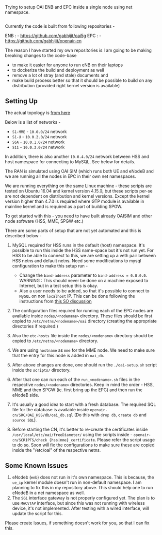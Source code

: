 Trying to setup OAI ENB and EPC inside a single node using net namespace.

##
Currently the code is built from following repositories -

ENB : - https://github.com/gabhijit/oai5g
EPC : - https://github.com/gabhijit/openair-cn

The reason I have started my own repositories is I am going to be making breaking changes to the code-base
 - to make it easier for anyone to run eNB on their laptops
 - to dockerize the build and deployment as well
 - remove a lot of stray (and stale) documents and
 - make build process better so that it should be possible to build on any distribution (provided right kernel version is available)

## Setting Up

The actual topology is [from here](https://www.tutorialspoint.com/lte/images/lte_epc.jpg)

Below is a list of networks -
 - `S1-MME` - `10.0.0/24` network
 - `S1-U` - `10.0.2.0/24` network
 - `S6A` - `10.0.1.0/24` network
 - `S11` - `10.0.3.0/24` network

In addition, there is also another `10.0.4.0/24` network between HSS and host namespace for connecting to MySQL. See below for details.

The RAN is simulated using OAI SIM (which runs both UE and eNodeB and we are running all the nodes in EPC in their own net namespaces.

We are running everything on the same Linux machine - these scripts are tested on Ubuntu 16.04 and kernel version 4.15.0, but these scripts per-se are not dependent on distribution and kernel versions. Except the kernel version higher than 4.7.0 is required where GTP module is available in mainline kernel and is required as a part of building SPGW.

To get started with this - you need to have built already OAISIM and other node software (HSS, MME, SPGW etc.)

There are some parts of setup that are not yet automated and this is described below -

1. MySQL required for HSS runs in the default (host) namespace. It's possible to run this inside the HSS name-space but it's not run yet. For HSS to be able to connect to this, we are setting up a veth pair between HSS netns and default netns. Need some modifications to mysql configuration to make this setup run -
   - Change the `bind-address` parameter to `bind-address = 0.0.0.0`. WARNING : This should never be done on a machine exposed to Internet, but in a test setup this is okay.
   - Also a user needs to be added, so that it's possible to connect to `MySQL` on non `localhost` IP. This can be done following the instructions from [this SO discussion](https://stackoverflow.com/questions/1559955/host-xxx-xx-xxx-xxx-is-not-allowed-to-connect-to-this-mysql-server)

2. The configuration files required for running each of the EPC nodes are available inside `nodes/<nodename>` directory. These files should be first copied to `/etc/netns/<nodename>/oai` directory (creating the appropriate directories if required.)

3. Also the `etc-hosts` file inside the `nodes/<nodename>` directory should be copied to `/etc/netns/<nodename>` directory.

4. We are using `hostname` as `mme` for the MME node. We need to make sure that the entry for this node is added in `oai_db`.

5. After above changes are done, one should run the `./oai-setup.sh` script inside the `scripts/` directory.

6. After that one can run each of the `run_<nodename>.sh` files in the respective `nodes/<nodename>` directories. Keep in mind the order - HSS, MME and then SPGW (ie. first bring up the EPC) and then run the eNodeB side.

7. It's usually a good idea to start with a fresh database. The required SQL file for the database is available inside `openair-cn/SRC/OAI_HSS/db/oai_db.sql` (Do this with `drop db`, `create db` and `source SQL`).

8. Before starting the CN, it's better to re-create the certificates inside `/usr/local/etc/oai/freeDiameter/` using the scripts inside - `openair-cn/SCRIPTS/check_{hss|mme}_certificate`. Please refer the script usage to do so. Soon will fix the configurations to make sure these are copied inside the "/etc/oai" of the respective netns.

## Some Known Issues

1. eNodeb (`enb`) does not run in it's own namespace. This is because, the `ue_ip` kernel module doesn't run in non-default namespace. I am planning to fix this in my repository above. This should help one to run eNodeB in a net namespace as well.
2. The `SGi` interface gateway is not properly configured yet. The plan is to use `MACVTAP` interface, but since this was not running with wireless device, it's not implemented. After testing with a wired interface, will update the script for this.

Please create Issues, if something doesn't work for you, so that I can fix this.

